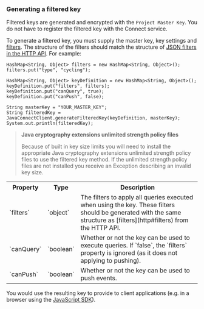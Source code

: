 ### Generating a filtered key

Filtered keys are generated and encrypted with the `Project Master Key`.  You do not have to register the
filtered key with the Connect service.

To generate a filtered key, you must supply the master key, key settings and [filters](http#filters).
The structure of the filters should match the structure of [JSON filters in the HTTP API](http#filters).
For example:

```java-vanilla
HashMap<String, Object> filters = new HashMap<String, Object>();
filters.put("type", "cycling");

HashMap<String, Object> keyDefinition = new HashMap<String, Object>();
keyDefinition.put("filters", filters);
keyDefinition.put("canQuery", true);
keyDefinition.put("canPush", false);

String masterKey = "YOUR_MASTER_KEY";
String filteredKey = JavaConnectClient.generateFilteredKey(keyDefinition, masterKey);
System.out.println(filteredKey);
```

> **Java cryptography extensions unlimited strength policy files**
>
> Because of built in key size limits you will need to install the appropriate Java cryptography extensions unlimited strength policy files to use the filtered key method.
> If the unlimited strength policy files are not installed you receive an Exception describing an invalid key size.

<table>
	<tr>
		<th>Property</th>
		<th>Type</th>
		<th>Description</th>
	</tr>
	<tr>
		<td>`filters`</td>
		<td>`object`</td>
		<td>The filters to apply all queries executed when using the key.  These filters should be generated with the same structure as [filters](http#filters) from the HTTP API.</td>
	</tr>
	<tr>
		<td>`canQuery`</td>
		<td>`boolean`</td>
		<td>Whether or not the key can be used to execute queries.  If `false`, the `filters` property is ignored (as it does not applying to pushing).</td>
	</tr>
	<tr>
		<td>`canPush`</td>
		<td>`boolean`</td>
		<td>Whether or not the key can be used to push events.</td>
	</tr>
</table>

You would use the resulting key to provide to client applications (e.g. in a browser using the [JavaScript SDK](js)).


